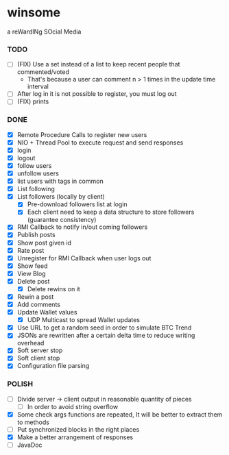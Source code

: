# winsome
a reWardINg SOcial Media
### TODO
- [ ] (FIX) Use a set instead of a list to keep recent people that commented/voted
  - That's because a user can comment n > 1 times in the update time interval
- [ ] After log in it is not possible to register, you must log out
- [ ] (FIX) prints

### DONE
- [X] Remote Procedure Calls to register new users
- [X] NIO + Thread Pool to execute request and send responses
- [X] login
- [X] logout
- [X] follow users
- [X] unfollow users
- [X] list users with tags in common
- [X] List following
- [X] List followers (locally by client)
  - [X] Pre-download followers list at login
  - [X] Each client need to keep a data structure to store followers (guarantee consistency)
- [X] RMI Callback to notify in/out coming followers
- [X] Publish posts
- [X] Show post given id
- [X] Rate post
- [X] Unregister for RMI Callback when user logs out
- [X] Show feed
- [X] View Blog
- [X] Delete post
  - [X] Delete rewins on it
- [X] Rewin a post
- [X] Add comments
- [X] Update Wallet values
  - [X] UDP Multicast to spread Wallet updates
- [X] Use URL to get a random seed in order to simulate BTC Trend
- [X] JSONs are rewritten after a certain delta time to reduce writing overhead
- [X] Soft server stop
- [X] Soft client stop
- [X] Configuration file parsing

### POLISH
- [ ] Divide server -> client output in reasonable quantity of pieces
  - [ ] In order to avoid string overflow
- [X] Some check args functions are repeated, It will be better to extract them to methods
- [ ] Put synchronized blocks in the right places
- [X] Make a better arrangement of responses
- [ ] JavaDoc